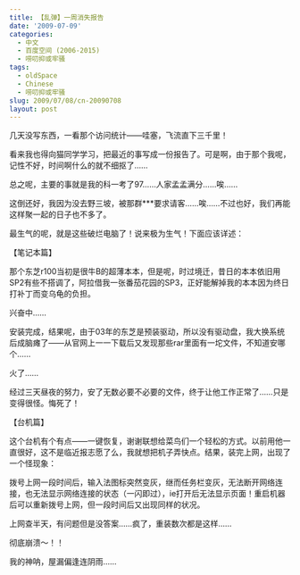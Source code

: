 ```yaml
---
title: 【乱弹】一周消失报告
date: '2009-07-09'
categories:
  - 中文
  - 百度空间 (2006-2015)
  - 唠叨抑或牢骚
tags:
  - oldSpace
  - Chinese
  - 唠叨抑或牢骚
slug: 2009/07/08/cn-20090708
layout: post
---
```

几天没写东西，一看那个访问统计——哇塞，飞流直下三千里！

  看来我也得向猫同学学习，把最近的事写成一份报告了。可是啊，由于那个我呢，记性不好，时间啊什么的就不细抠了……

  总之呢，主要的事就是我的科一考了97……人家孟孟满分……唉……

  这倒还好，我因为没去野三坡，被那群***要求请客……唉……不过也好，我们再能这样聚一起的日子也不多了。

  最生气的呢，就是这些破烂电脑了！说来极为生气！下面应该详述：

 【笔记本篇】

  那个东芝r100当初是很牛B的超薄本本，但是呢，时过境迁，昔日的本本依旧用SP2有些不搭调了，阿拉借我一张番茄花园的SP3，正好能解掉我的本本因为终日打补丁而变乌龟的负担。

  兴奋中……

  安装完成，结果呢，由于03年的东芝是预装驱动，所以没有驱动盘，我大换系统后成脑瘫了——从官网上一一下载后又发现那些rar里面有一坨文件，不知道安哪个……

  火了……

  经过三天昼夜的努力，安了无数必要不必要的文件，终于让他工作正常了……只是变得很怪。悔死了！

 【台机篇】

  这个台机有个有点——一键恢复，谢谢联想给菜鸟们一个轻松的方式。以前用他一直很好，这不是临近报志愿了么，我就想把机子弄快点。结果，装完上网，出现了一个怪现象：

  拨号上网一段时间后，输入法图标突然变灰，继而任务栏变灰，无法断开网络连接，也无法显示网络连接的状态（一闪即过），ie打开后无法显示页面！重启机器后可以重新拨号上网，但一段时间后又出现同样的状况。

  上网查半天，有问题但是没答案……疯了，重装数次都是这样……

  彻底崩溃～！！

  我的神呐，屋漏偏逢连阴雨……
